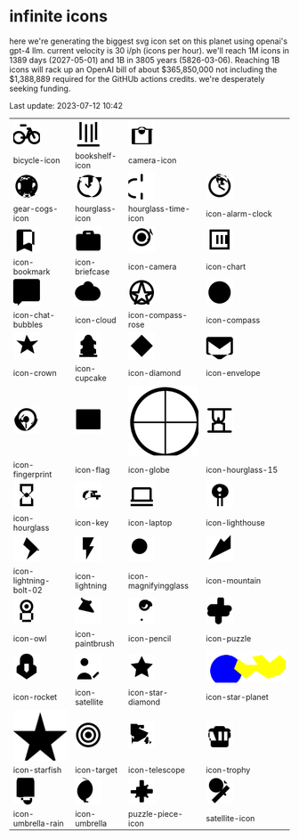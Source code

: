 # infinite icons

here we're generating the biggest svg icon set on this planet using openai's gpt-4 llm. current velocity is 30 i/ph (icons per hour). we'll reach 1M icons in 1389 days (2027-05-01) and 1B in 3805 years (5826-03-06). Reaching 1B icons will rack up an OpenAI bill of about $365,850,000 not including the $1,388,889 required for the GitHUb actions credits. we're desperately seeking funding.

Last update: 2023-07-12 10:42

|  |  |  |  |
| ---- | ---- | ---- | ---- |
| ![bicycle-icon](icons/bicycle-icon.svg) | ![bookshelf-icon](icons/bookshelf-icon.svg) | ![camera-icon](icons/camera-icon.svg) 
| bicycle-icon | bookshelf-icon | camera-icon 
| ![gear-cogs-icon](icons/gear-cogs-icon.svg) | ![hourglass-icon](icons/hourglass-icon.svg) | ![hourglass-time-icon](icons/hourglass-time-icon.svg) | ![icon-alarm-clock](icons/icon-alarm-clock.svg) 
| gear-cogs-icon | hourglass-icon | hourglass-time-icon | icon-alarm-clock 
| ![icon-bookmark](icons/icon-bookmark.svg) | ![icon-briefcase](icons/icon-briefcase.svg) | ![icon-camera](icons/icon-camera.svg) | ![icon-chart](icons/icon-chart.svg) 
| icon-bookmark | icon-briefcase | icon-camera | icon-chart 
| ![icon-chat-bubbles](icons/icon-chat-bubbles.svg) | ![icon-cloud](icons/icon-cloud.svg) | ![icon-compass-rose](icons/icon-compass-rose.svg) | ![icon-compass](icons/icon-compass.svg) 
| icon-chat-bubbles | icon-cloud | icon-compass-rose | icon-compass 
| ![icon-crown](icons/icon-crown.svg) | ![icon-cupcake](icons/icon-cupcake.svg) | ![icon-diamond](icons/icon-diamond.svg) | ![icon-envelope](icons/icon-envelope.svg) 
| icon-crown | icon-cupcake | icon-diamond | icon-envelope 
| ![icon-fingerprint](icons/icon-fingerprint.svg) | ![icon-flag](icons/icon-flag.svg) | ![icon-globe](icons/icon-globe.svg) | ![icon-hourglass-15](icons/icon-hourglass-15.svg) 
| icon-fingerprint | icon-flag | icon-globe | icon-hourglass-15 
| ![icon-hourglass](icons/icon-hourglass.svg) | ![icon-key](icons/icon-key.svg) | ![icon-laptop](icons/icon-laptop.svg) | ![icon-lighthouse](icons/icon-lighthouse.svg) 
| icon-hourglass | icon-key | icon-laptop | icon-lighthouse 
| ![icon-lightning-bolt-02](icons/icon-lightning-bolt-02.svg) | ![icon-lightning](icons/icon-lightning.svg) | ![icon-magnifyingglass](icons/icon-magnifyingglass.svg) | ![icon-mountain](icons/icon-mountain.svg) 
| icon-lightning-bolt-02 | icon-lightning | icon-magnifyingglass | icon-mountain 
| ![icon-owl](icons/icon-owl.svg) | ![icon-paintbrush](icons/icon-paintbrush.svg) | ![icon-pencil](icons/icon-pencil.svg) | ![icon-puzzle](icons/icon-puzzle.svg) 
| icon-owl | icon-paintbrush | icon-pencil | icon-puzzle 
| ![icon-rocket](icons/icon-rocket.svg) | ![icon-satellite](icons/icon-satellite.svg) | ![icon-star-diamond](icons/icon-star-diamond.svg) | ![icon-star-planet](icons/icon-star-planet.svg) 
| icon-rocket | icon-satellite | icon-star-diamond | icon-star-planet 
| ![icon-starfish](icons/icon-starfish.svg) | ![icon-target](icons/icon-target.svg) | ![icon-telescope](icons/icon-telescope.svg) | ![icon-trophy](icons/icon-trophy.svg) 
| icon-starfish | icon-target | icon-telescope | icon-trophy 
| ![icon-umbrella-rain](icons/icon-umbrella-rain.svg) | ![icon-umbrella](icons/icon-umbrella.svg) | ![puzzle-piece-icon](icons/puzzle-piece-icon.svg) | ![satellite-icon](icons/satellite-icon.svg) 
| icon-umbrella-rain | icon-umbrella | puzzle-piece-icon | satellite-icon 

